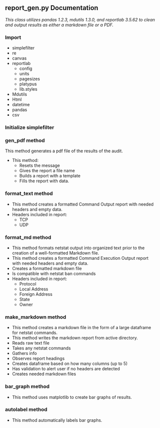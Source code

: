 ## report_gen.py Documentation

_This class utilizes pandas 1.2.3, mdutils 1.3.0, and reportlab 3.5.62 to clean and output results as either a markdown file or a PDF._

### Import 
* simplefilter
* re
* canvas
* reportlab
    * config
    * units
    * pagesizes
    * platypus
    * lib.styles
* Mdutils
* Html
* datetime
* pandas
* csv

### Initialize simplefilter

### gen_pdf method
This method generates a pdf file of the results of the audit.
* This method: 
    * Resets the message 
    * Gives the report a file name
    * Builds a report with a template 
    * Fills the report with data.

### format_text method 
* This method creates a formatted Command Output report with needed headers and empty data.
* Headers included in report:
    * TCP
    * UDP

### format_md method
* This method formats netstat output into organized text prior to the creation of a well-formatted Markdown file.
* This method creates a formatted Command Execution Output report with needed headers and empty data.
* Creates a formatted markdown file 
* Is compatible with netstat ban commands
* Headers included in report:
    * Protocol 
    * Local Address
    * Foreign Address
    * State
    * Owner 


### make_markdown method
* This method creates a markdown file in the form of a large dataframe for netstat commands.
* This method writes the markdown report from active directory.
* Reads raw text file 
* Takes any netstat commands 
* Gathers info 
* Observes report headings 
* Creates dataframe based on how many columns (up to 5)
* Has validation to alert user if no headers are detected 
* Creates needed markdown files 

### bar_graph method 
* This method uses matplotlib to create bar graphs of results.

### autolabel method
* This method automatically labels bar graphs.

